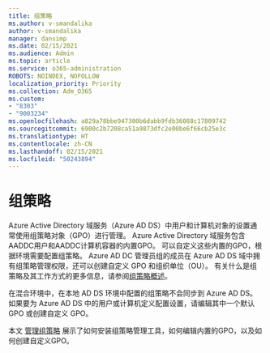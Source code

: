 ```yaml
---
title: 组策略
ms.author: v-smandalika
author: v-smandalika
manager: dansimp
ms.date: 02/15/2021
ms.audience: Admin
ms.topic: article
ms.service: o365-administration
ROBOTS: NOINDEX, NOFOLLOW
localization_priority: Priority
ms.collection: Adm_O365
ms.custom:
- "8303"
- "9003234"
ms.openlocfilehash: a829a78bbe947300b6dabb9fdb36088c17809742
ms.sourcegitcommit: 6900c2b7208ca51a9873dfc2e00be6f66cb25e3c
ms.translationtype: HT
ms.contentlocale: zh-CN
ms.lasthandoff: 02/15/2021
ms.locfileid: "50243894"
---
```

# <a name="group-policy"></a>组策略

Azure Active Directory 域服务（Azure AD DS）中用户和计算机对象的设置通常使用组策略对象（GPO）进行管理。 Azure Active Directory 域服务包含AADDC用户和AADDC计算机容器的内置GPO。 可以自定义这些内置的GPO，根据环境需要配置组策略。 Azure AD DC 管理员组的成员在 Azure AD DS 域中拥有组策略管理权限，还可以创建自定义 GPO 和组织单位（OU）。 有关什么是组策略及其工作方式的更多信息，请参阅[组策略概述](https://docs.microsoft.com/previous-versions/windows/it-pro/windows-server-2012-R2-and-2012/hh831791(v=ws.11))。

在混合环境中，在本地 AD DS 环境中配置的组策略不会同步到 Azure AD DS。 如果要为 Azure AD DS 中的用户或计算机定义配置设置，请编辑其中一个默认 GPO 或创建自定义 GPO。

本文 [管理组策略](https://docs.microsoft.com/azure/active-directory-domain-services/manage-group-policy) 展示了如何安装组策略管理工具，如何编辑内置的GPO，以及如何创建自定义GPO。




